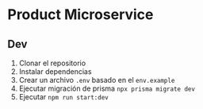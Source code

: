 # Product Microservice

## Dev

1. Clonar el repositorio
2. Instalar dependencias
3. Crear un archivo `.env` basado en el `env.example`
4. Ejecutar migración de prisma `npx prisma migrate dev`
5. Ejecutar `npm run start:dev`
